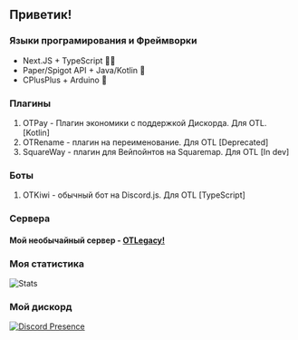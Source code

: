 ## Приветик!
### Языки програмирования и Фреймворки
- Next.JS + TypeScript 😶‍🌫️
- Paper/Spigot API + Java/Kotlin 🍵
- CPlusPlus + Arduino 🤖
### Плагины
1. OTPay - Плагин экономики с поддержкой Дискорда. Для OTL. [Kotlin]
3. OTRename - плагин на переименование. Для OTL [Deprecated]
4. SquareWay - плагин для Вейпойнтов на Squaremap. Для OTL [In dev]
### Боты
1. OTKiwi - обычный бот на Discord.js. Для OTL [TypeScript]
### Сервера
#### Мой необычайный сервер - [OTLegacy!](https://dsc.gg/otlegacy)
### Моя статистика

![Stats](https://github-readme-stats-git-masterrstaa-rickstaa.vercel.app/api?username=s3nkwr&show_icons=true&theme=synthwave)

### Мой дискорд

[![Discord Presence](https://lanyard.cnrad.dev/api/494529422511308804)](https://discord.com/users/494529422511308804)

